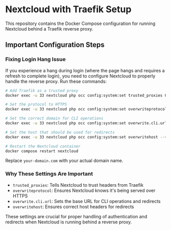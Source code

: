 # Nextcloud with Traefik Setup

This repository contains the Docker Compose configuration for running Nextcloud behind a Traefik reverse proxy.

## Important Configuration Steps

### Fixing Login Hang Issue

If you experience a hang during login (where the page hangs and requires a refresh to complete login), you need to configure Nextcloud to properly handle the reverse proxy. Run these commands:

```bash
# Add Traefik as a trusted proxy
docker exec -u 33 nextcloud php occ config:system:set trusted_proxies 0 --value="traefik"

# Set the protocol to HTTPS
docker exec -u 33 nextcloud php occ config:system:set overwriteprotocol --value="https"

# Set the correct domain for CLI operations
docker exec -u 33 nextcloud php occ config:system:set overwrite.cli.url --value="https://your-domain.com"

# Set the host that should be used for redirects
docker exec -u 33 nextcloud php occ config:system:set overwritehost --value="your-domain.com"

# Restart the Nextcloud container
docker compose restart nextcloud
```

Replace `your-domain.com` with your actual domain name.

### Why These Settings Are Important

- `trusted_proxies`: Tells Nextcloud to trust headers from Traefik
- `overwriteprotocol`: Ensures Nextcloud knows it's being served over HTTPS
- `overwrite.cli.url`: Sets the base URL for CLI operations and redirects
- `overwritehost`: Ensures correct host headers for redirects

These settings are crucial for proper handling of authentication and redirects when Nextcloud is running behind a reverse proxy. 